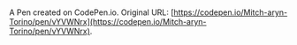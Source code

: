 # 

A Pen created on CodePen.io. Original URL: [https://codepen.io/Mitch-aryn-Torino/pen/vYVWNrx](https://codepen.io/Mitch-aryn-Torino/pen/vYVWNrx).

